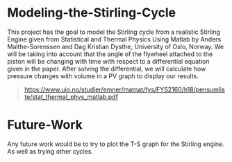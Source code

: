 # Modeling-the-Stirling-Cycle
This project has the goal to model the Stirling cycle from a realistic Stirling Engine given from Statistical and Thermal Physics Using Matlab by Anders Malthe-Sorenssen and Dag Kristian Dysthe, University of Oslo, Norway. We will be taking into account that the angle of the flywheel attached to the piston will be changing with time with respect to a differential equation given in the paper. After solving the differential, we will calculate how pressure changes with volume in a PV graph to display our results. 
>https://www.uio.no/studier/emner/matnat/fys/FYS2160/h18/pensumliste/stat_thermal_phys_matlab.pdf
# Future-Work
Any future work would be to try to plot the T-S graph for the Stirling engine. As well as trying other cycles. 
